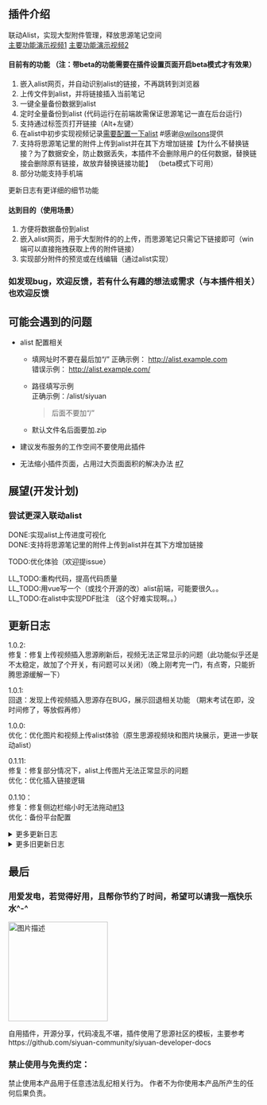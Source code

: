 ## 插件介绍
联动Alist，实现大型附件管理，释放思源笔记空间  
[主要功能演示视频1](https://ld246.com/article/1727347960883?r=stevehfut)
[主要功能演示视频2](https://ld246.com/article/1732334875740?r=stevehfut)
#### 目前有的功能  （注：带beta的功能需要在插件设置页面开启beta模式才有效果）
1. 嵌入alist网页，并自动识别alist的链接，不再跳转到浏览器  
2. 上传文件到alist，并将链接插入当前笔记  
3. 一键全量备份数据到alist
4. 定时全量备份到alist (代码运行在前端故需保证思源笔记一直在后台运行)
5. 支持通过标签页打开链接（Alt+左键） 
6. 在alist中初步实现视频记录[需要配置一下alist](https://ld246.com/article/1727347960883/comment/1729590148031#comments) #感谢[@wilsons](https://ld246.com/member/wilsons)提供  
7. 支持将思源笔记里的附件上传到alist并在其下方增加链接【为什么不替换链接？为了数据安全，防止数据丢失，本插件不会删除用户的任何数据，替换链接会删除原有链接，故放弃替换链接功能】 （beta模式下可用）  
8. 部分功能支持手机端  

更新日志有更详细的细节功能
#### 达到目的（使用场景）
1. 方便将数据备份到alist
2. 嵌入alist网页，用于大型附件的的上传，而思源笔记只需记下链接即可（win端可以直接拖拽获取上传的附件链接）
3. 实现部分附件的预览或在线编辑（通过alist实现）

### 如发现bug，欢迎反馈，若有什么有趣的想法或需求（与本插件相关）也欢迎反馈

## 可能会遇到的问题

- alist 配置相关
  - 填网址时不要在最后加“/” 
   正确示例： 
   http://alist.example.com  
  错误示例：
   http://alist.example.com/

   - 路径填写示例  
    正确示例：/alist/siyuan
      > 后面不要加“/”
   - 默认文件名后面要加.zip 

- 建议发布服务的工作空间不要使用此插件
- 无法缩小插件页面，占用过大页面面积的解决办法 [#7](https://github.com/loonghfut/siyuan-alist/issues/7)

## 展望(开发计划)
### 尝试更深入联动alist  

DONE:实现alist上传进度可视化  
DONE:支持将思源笔记里的附件上传到alist并在其下方增加链接

TODO:优化体验（欢迎提issue）  

LL_TODO:重构代码，提高代码质量    
LL_TODO:用vue写一个（或找个开源的改）alist前端，可能要很久。。    
LL_TODO:在alist中实现PDF批注  （这个好难实现啊。。）  

## 更新日志      
 1.0.2:   
 修复：修复上传视频插入思源刷新后，视频无法正常显示的问题（此功能似乎还是不太稳定，故加了个开关，有问题可以关闭）（晚上刚考完一门，有点寄，只能折腾思源缓解一下）

 1.0.1:  
 回退：发现上传视频插入思源存在BUG，展示回退相关功能  （期末考试在即，没时间修了，等放假再修）

 1.0.0:   
 优化：优化图片和视频上传alist体验（原生思源视频块和图片块展示，更进一步联动alist） 

 0.1.11:  
 修复：修复部分情况下，alist上传图片无法正常显示的问题  
 优化：优化插入链接逻辑

 0.1.10：  
 修复：修复侧边栏缩小时无法拖动[#13](https://github.com/loonghfut/siyuan-alist/issues/13)  
 优化：备份平台配置

<details>
  <summary>更多更新日志</summary>

### 0.1.9
- 增加：为方便alist管理，将图片单独保存在一个文件夹中

### 0.1.8
- 增加：当上传为图片时，在笔记中插入alist链接图片 [#11](https://github.com/loonghfut/siyuan-alist/issues/11)

### 0.1.7
- 增加：支持自定义自动备份平台 [#10.1](https://github.com/loonghfut/siyuan-alist/issues/10)

### 0.1.6
- 修复：[#10](https://github.com/loonghfut/siyuan-alist/issues/10)

### 0.1.4
- 修复：备份时间戳不会更新 [#9.1](https://github.com/loonghfut/siyuan-alist/issues/9)
- 增加：支持时间戳位置自定义 [#9.2](https://github.com/loonghfut/siyuan-alist/issues/9)

### 0.1.3
- 增加：默认备份名新增时间戳变量 [#8](https://github.com/loonghfut/siyuan-alist/issues/8)
- 修复：修复部分日志输出

### 0.1.2
- 增加：增加右键删除alist附件（实际上移动到回收站）功能 （beta）
- 增加：上传的alist附件链接增加前缀📄标识(方便快速识别链接是否为alist附件)
- 优化：优化部分代码，减少alist api请求数

### 0.1.0
- 增加：部分功能兼容手机端
- 修复：手机端部分功能报错
- 移除：移除悬浮alist附件预览窗口（感觉没用）

### 0.1.0_dev
- 优化：优化上传链接插入位置，默认为光标所在的块的后面添加链接（不再是在文档末尾添加链接了） （beta）
- 增加：新增悬浮alist附件预览窗口  （beta）

</details>
<details>
<summary>更多旧更新日志</summary>
<details>
  <summary>0.0.12</summary>
  
  增加：支持上传文件到alist时，自动添加日期文件夹 [#6](https://github.com/loonghfut/siyuan-alist/issues/6)
</details>

<details>
  <summary>0.0.11</summary>
  
  优化：移除无用包，优化代码结构，缩小插件体积  
  增加：支持将思源笔记里的附件上传到alist并在其下方增加链接【为什么不替换链接？为了数据安全，防止数据丢失，本插件不会删除用户的任何数据，替换链接会删除原有链接，故放弃替换链接功能】 （beta）  
  修复：在beta模式下，上传文件到alist时，部分文件乱码问题
</details>

<details>
  <summary>0.0.10</summary>
  
  优化：移除部分无用代码  
  增加：上传文件到alist时，支持进度显示（beta）  
  增加：新增beta模式，用于测试新功能，默认关闭，需要手动开启  
</details>

<details>
  <summary>0.0.9</summary>
  
  修复：设置自动备份时，因填写时间格式错误，系统一直卡在启动页面 [#3](https://github.com/loonghfut/siyuan-alist/issues/3#issue-2643143686)   
  优化：增加自动备份时间格式填写错误提醒  
</details>

<details>
  <summary>0.0.8</summary>
  
  安全：在发布状态下，插件禁用（后续考虑开放部分功能） [#2.2](https://github.com/loonghfut/siyuan-alist/issues/2)  
  优化：优化插件设置体验，部分配置变更后自动刷新  
  安全：默认禁止敏感信息日志输出，防止发布状态下alist配置信息泄漏（如有遗漏，欢迎反馈）  
</details>

<details>
  <summary>0.0.7</summary>
  
  优化：触发方式支持自定义 [#2.1](https://github.com/loonghfut/siyuan-alist/issues/2#issuecomment-2439596132)  
  移除：移除 '是否改为`Ctrl+左键`触发' 选项（没有太大用处）
</details>

<details>
  <summary>0.0.6</summary>
  
  优化：增加在顶栏部分区域实现拖拽文件上传，以优化上传文件体验(beta)   
</details>

<details>
  <summary>0.0.5</summary>
  
  增加：'是否改为'Ctrl+左键'触发' 选项提高插件兼容性  
  增加：在alist中初步实现视频记录[需要配置一下alist](https://ld246.com/article/1727347960883/comment/1729590148031#comments) #感谢[@wilsons](https://ld246.com/member/wilsons)提供
</details>

<details>
  <summary>0.0.4</summary>
  
  优化：报错反馈 [#1](https://github.com/loonghfut/siyuan-alist/issues/1)  
</details>

<details>
  <summary>0.0.3</summary>
  
  支持定时备份到alist  (代码运行在前端故需保证思源笔记一直在后台运行)  
  优化全量备份交互  
</details>

<details>
  <summary>0.0.2</summary>
  
  支持通过标签页打开链接（Alt+左键） 
</details>

<details>
  <summary>0.0.1</summary>
  
  初版，为连接互传插件中alist相关功能的提取  
</details>
</details>

## 最后
### 用爱发电，若觉得好用，且帮你节约了时间，希望可以请我一瓶快乐水^-^
<img src="https://pic.imgdb.cn/item/6751b929d0e0a243d4de55a7.png" alt="图片描述" width="200" />


自用插件，开源分享，代码凌乱不堪，插件使用了思源社区的模板，主要参考https://github.com/siyuan-community/siyuan-developer-docs


### 禁止使用与免责约定：
禁止使用本产品用于任意违法乱纪相关行为。
作者不为你使用本产品所产生的任何后果负责。